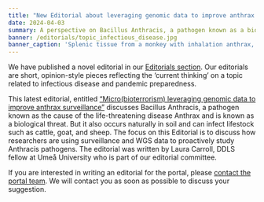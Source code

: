 ```yaml
---
title: "New Editorial about leveraging genomic data to improve anthrax surveillance"
date: 2024-04-03
summary: A perspective on Bacillus Anthracis, a pathogen known as a biological threat,  and how WGS data and surveillance can help researchers respond to cases, and threats.
banner: /editorials/topic_infectious_disease.jpg
banner_caption: 'Splenic tissue from a monkey with inhalation anthrax, showing a red blood cell (red) and rod-shaped bacilli (yellow). (Credit: Arthur Friedlander)'
---
```



We have published a novel editorial in our [Editorials section](/editorials/).
Our editorials are short, opinion-style pieces reflecting the ‘current thinking’ on a topic related to infectious disease and pandemic preparedness.

This latest editorial, entitled [“Micro(bioterrorism) leveraging genomic data to improve anthrax surveillance”](/editorials/microbioterrorism) discusses Bacillus Anthracis, a pathogen known as the cause of the life-threatening disease Anthrax and is known as a biological threat.
But it also occurs naturally in soil and can infect lifestock such as cattle, goat, and sheep.
The focus on this Editorial is to discuss how researchers are using surveillance and WGS data to proactively study Anthracis pathogens.
The editorial was written by Laura Carroll, DDLS fellow at Umeå University who is part of our editorial committee.

If you are interested in writing an editorial for the portal, please [contact the portal team](/contact/).
We will contact you as soon as possible to discuss your suggestion.
